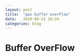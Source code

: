 ```yaml
---
layout: post
title:  "pwn buffer overFlow"
date:   2020-08-24 16:24
categories: blog
---
```


# Buffer OverFlow
